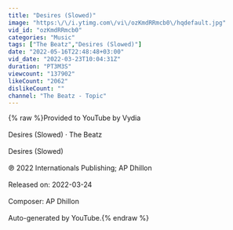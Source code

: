 ```yaml
---
title: "Desires (Slowed)"
image: "https:\/\/i.ytimg.com\/vi\/ozKmdRRmcb0\/hqdefault.jpg"
vid_id: "ozKmdRRmcb0"
categories: "Music"
tags: ["The Beatz","Desires (Slowed)"]
date: "2022-05-16T22:48:48+03:00"
vid_date: "2022-03-23T10:04:31Z"
duration: "PT3M3S"
viewcount: "137902"
likeCount: "2062"
dislikeCount: ""
channel: "The Beatz - Topic"
---
```

{% raw %}Provided to YouTube by Vydia<br /><br />Desires (Slowed) · The Beatz<br /><br />Desires (Slowed)<br /><br />℗ 2022 Internationals Publishing; AP Dhillon<br /><br />Released on: 2022-03-24<br /><br />Composer: AP Dhillon<br /><br />Auto-generated by YouTube.{% endraw %}

